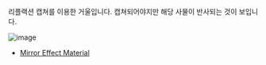 리플랙션 캡쳐를 이용한 거울입니다. 캡쳐되어야지만 해당 사물이 반사되는 것이 보입니다.

![image](https://github.com/kbmhansungb/kbmhansungb.github.io/assets/56149613/02a2488e-0517-41f1-b468-ef2b05f8d0b6)

* [Mirror Effect Material](https://www.youtube.com/watch?v=B-fbSiN3yB0)
